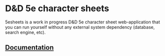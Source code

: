 # D&D 5e character sheets

5esheets is a work in progress D&D 5e character sheet web-application that you can run yourself without any external system dependency (database, search engine, etc).

## [Documentation](https://brouberol.github.io/5esheets/)
